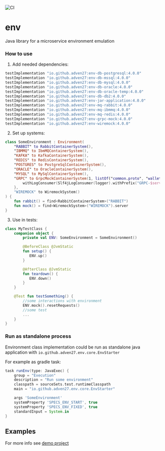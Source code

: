 ![CI](https://github.com/Adven27/env/workflows/CI/badge.svg)

# env

Java library for a microservice environment emulation

### How to use

1. Add needed dependencies:

```groovy
testImplementation "io.github.adven27:env-db-postgresql:4.0.0"
testImplementation "io.github.adven27:env-db-mssql:4.0.0"
testImplementation "io.github.adven27:env-db-mysql:4.0.0"
testImplementation "io.github.adven27:env-db-oracle:4.0.0"
testImplementation "io.github.adven27:env-db-oracle-temp:4.0.0"
testImplementation "io.github.adven27:env-db-db2:4.0.0"
testImplementation "io.github.adven27:env-jar-application:4.0.0"
testImplementation "io.github.adven27:env-mq-rabbit:4.0.0"
testImplementation "io.github.adven27:env-mq-ibmmq:4.0.0"
testImplementation "io.github.adven27:env-mq-redis:4.0.0"
testImplementation "io.github.adven27:env-grpc-mock:4.0.0"
testImplementation "io.github.adven27:env-wiremock:4.0.0"
```

2. Set up systems:

```kotlin
class SomeEnvironment : Environment(
    "RABBIT" to RabbitContainerSystem(),
    "IBMMQ" to IbmMQContainerSystem(),
    "KAFKA" to KafkaContainerSystem(),
    "REDIS" to RedisContainerSystem(),
    "POSTGRES" to PostgreSqlContainerSystem(),
    "ORACLE" to OracleContainerSystem(),
    "MYSQL" to MySqlContainerSystem(),
    "GRPC" to GrpcMockContainerSystem(1, listOf("common.proto", "wallet.proto")).apply {
        withLogConsumer(Slf4jLogConsumer(logger).withPrefix("GRPC-$serviceId"))
    },
    "WIREMOCK" to WiremockSystem()
) {
    fun rabbit() = find<RabbitContainerSystem>("RABBIT")
    fun mock() = find<WiremockSystem>("WIREMOCK").server
}
```      

3. Use in tests:

```kotlin 
class MyTestClass {
    companion object {
        private val ENV: SomeEnvironment = SomeEnvironment() 

        @BeforeClass @JvmStatic 
        fun setup() {
           ENV.up()
        }

        @AfterClass @JvmStatic 
        fun teardown() {
           ENV.down()
        }
    }

    @Test fun testSomething() {
        //some interactions with environment
        ENV.mock().resetRequests()
        //some test
        ...
    }
} 
```

### Run as standalone process

Environment class implementation could be run as standalone java application with `io.github.adven27.env.core.EnvStarter`

For example as gradle task:

```groovy
task runEnv(type: JavaExec) {
    group = "Execution"
    description = "Run some environment"
    classpath = sourceSets.test.runtimeClasspath
    main = "io.github.adven27.env.core.EnvStarter"

    args 'SomeEnvironment'
    systemProperty 'SPECS_ENV_START', true
    systemProperty 'SPECS_ENV_FIXED', true
    standardInput = System.in
}
``` 

## Examples

For more info see [demo project](https://github.com/Adven27/service-tests/blob/master/demo/src/test/kotlin/specs/Specs.kt#L51)


